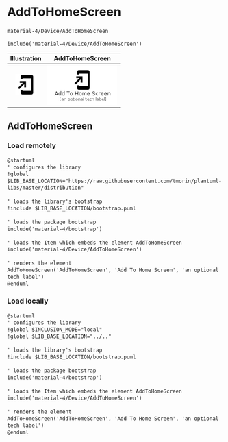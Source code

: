 # AddToHomeScreen


```text
material-4/Device/AddToHomeScreen
```

```text
include('material-4/Device/AddToHomeScreen')
```



| Illustration | AddToHomeScreen |
| :---: | :---: |
| ![illustration for Illustration](../../material-4/Device/AddToHomeScreen.png) | ![illustration for AddToHomeScreen](../../material-4/Device/AddToHomeScreen.Local.png) |




## AddToHomeScreen

### Load remotely
```plantuml
@startuml
' configures the library
!global $LIB_BASE_LOCATION="https://raw.githubusercontent.com/tmorin/plantuml-libs/master/distribution"

' loads the library's bootstrap
!include $LIB_BASE_LOCATION/bootstrap.puml

' loads the package bootstrap
include('material-4/bootstrap')

' loads the Item which embeds the element AddToHomeScreen
include('material-4/Device/AddToHomeScreen')

' renders the element
AddToHomeScreen('AddToHomeScreen', 'Add To Home Screen', 'an optional tech label')
@enduml
```

### Load locally
```plantuml
@startuml
' configures the library
!global $INCLUSION_MODE="local"
!global $LIB_BASE_LOCATION="../.."

' loads the library's bootstrap
!include $LIB_BASE_LOCATION/bootstrap.puml

' loads the package bootstrap
include('material-4/bootstrap')

' loads the Item which embeds the element AddToHomeScreen
include('material-4/Device/AddToHomeScreen')

' renders the element
AddToHomeScreen('AddToHomeScreen', 'Add To Home Screen', 'an optional tech label')
@enduml
```

